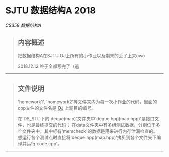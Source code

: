 # SJTU 数据结构A 2018
*CS358 数据结构A*


> ## 内容概述
> 把数据结构A在SJTU OJ上所有的小作业以及期末的丢了上来owo 
>
> 2018.12.12 终于全都写完了（逃
---
>## 文件说明
>'homework1', 'homework2'等文件夹内为每一次小作业的代码，里面的cpp文件的文件名是 [OJ](https://acm.sjtu.edu.cn/OnlineJudge/)  上题目的编号。
>
>在'DS_STL'下的'deque(map)'文件夹中'deque.hpp(map.hpp)'是接口文件，也是最终提交的代码；
>在data文件夹中有多组测试数据，分别位于多个文件夹中，其中标有'memcheck'的数据是用来进行内存泄漏检查的。  
>想运行各个测试点时直接将'deque.hpp(map.hpp)'拷贝到各个文件夹下编译并运行'code.cpp'。
>
---